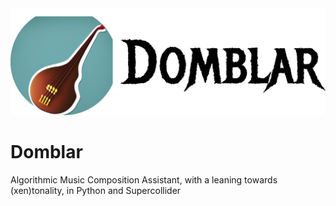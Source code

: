 <div align="center">
  <img src="https://github.com/gexahedron/domblar/blob/master/assets/domblar0.png?raw=true">
</div>

# Domblar
Algorithmic Music Composition Assistant, with a leaning towards (xen)tonality, in Python and Supercollider
